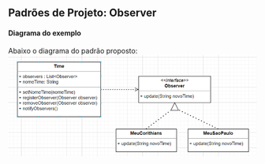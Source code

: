 ## Padrões de Projeto: Observer

#### Diagrama do exemplo
Abaixo o diagrama do padrão proposto:
<br>
<img src="./observer diagrama.png">